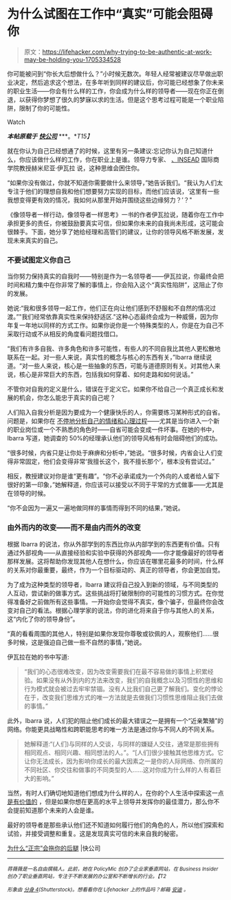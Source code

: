 # 为什么试图在工作中“真实”可能会阻碍你

> 原文：<https://lifehacker.com/why-trying-to-be-authentic-at-work-may-be-holding-you-1705334528>

你可能被问到“你长大后想做什么？”小时候无数次。年轻人经常被建议尽早做出职业决定，然后追求这个想法，在多年听到同样的建议后，你可能已经想象了你未来的职业生活——你会有什么样的工作，你会成为什么样的领导者——现在你正在倒退，以获得你梦想了很久的梦寐以求的生活。但是这个思考过程可能是一个职业陷阱，限制了你的可能性。

Watch

***本帖原载于*** [***快公司***](http://www.fastcompany.com/3040878/hit-the-ground-running/how-authenticity-is-standing-in-your-way) ***。**T15】*

就在你认为自己已经想通了的时候，这里有另一条建议:忘记你认为自己知道什么，你应该做什么样的工作，你在职业上是谁。领导力专家、 [、INSEAD](http://www.insead.edu/home/) 国际商学院教授赫米尼亚·伊瓦拉 说，这种思维会困住你。

“如果你没有做过，你就不知道你需要做什么来领导，”她告诉我们。“我认为人们太专注于他们的理想自我和他们想要努力实现的目标，而他们应该说，‘这里有一些我想变得更有效的情况，我如何从那里开始并围绕这些边缘努力？’？"

《像领导者一样行动，像领导者一样思考》一书的作者伊瓦拉说，随着你在工作中承担更多的责任，你被鼓励要真实可信，但如果你未来的自我尚未形成，这可能会很棘手。下面，她分享了她给经理和高管们的建议，让你的领导风格不断发展，发现未来真实的自己。

### 不要试图定义你自己

当你努力保持真实的自我时——特别是作为一名领导者——伊瓦拉说，你最终会把时间和精力集中在你非常了解的事情上，你会陷入这个“真实性陷阱”，这阻止了你的发展。

她说:“我和很多领导一起工作，他们正在向让他们感到不舒服和不自然的情况过渡。”"我们经常依靠真实性来保持舒适区."这种心态最终会成为一种威慑，因为你年复一年地以同样的方式工作。如果你说你是一个特殊类型的人，你是在为自己不采取行动或不从相反的角度看问题找借口。

“我们有许多自我、许多角色和许多可能性，有些人的不同自我比其他人更松散地联系在一起。对一些人来说，真实性的概念与核心的东西有关，”Ibarra 继续说道。“对一些人来说，核心是一些抽象的东西，可能与道德原则有关。对其他人来说，核心是非常巨大的东西，包括我如何穿着、如何走路和如何说话。”

不管你对自我的定义是什么，错误在于定义它。如果你不给自己一个真正成长和发展的机会，你怎么能忠于真实的自己呢？

人们陷入自我分析是因为要成为一个健康快乐的人，你需要练习某种形式的自省。问题是，如果你在 [不停地分析自己的情绪和心理过程](https://lifehacker.com/how-to-stop-overthinking-everything-and-find-peace-of-m-1609850688)——尤其是当你进入一个新的职业岗位或一个不熟悉的角色时——自省可能会变成一件坏事。在她的书中，Ibarra 写道，她调查的 50%的经理承认他们的领导风格有时会阻碍他们的成功。

“很多时候，内省只是让你处于麻痹和分析中，”她说。“很多时候，内省会让人们变得非常固定，他们会变得非常‘我擅长这个，我不擅长那个’，根本没有尝试过。”

相反，教授建议对你是谁“更有趣”。“你不必承诺成为一个外向的人或者给人留下很好的第一印象，”她解释道，你应该可以接受以不同于平常的方式做事——尤其是在领导的时候。

“你不会因为一遍又一遍地做同样的事情而得到不同的结果，”她说。

### 由外而内的改变——而不是由内而外的改变

根据 Ibarra 的说法，你从外部学到的东西比你从内部学到的东西更有价值。只有通过外部视角——从直接经验和实验中获得的外部视角——你才能像最好的领导者那样发展。这将帮助你发现其他人在想什么，你应该在哪里花最多的时间，什么样的关系对你最重要，最终，作为一个目标驱动的、真正的领导者，你会更加自觉。

为了成为这种类型的领导者，Ibarra 建议将自己投入到新的领域，与不同类型的人互动，尝试新的做事方式。这些挑战将打破限制你的可能性的习惯方式。在你觉得准备好之前做所有这些事情。一开始你会觉得不真实，像个骗子，但最终你会改变对自己的看法。根据心理学家的说法，你的进化将来自于你与其他人的关系，这“内化了你的领导身份”。

“真的看看周围的其他人，特别是如果你发现你尊敬或钦佩的人，观察他们……很多时候，这是强迫自己做一些不自然的事情，”她说。

伊瓦拉在她的书中写道:

> “我们的心态很难改变，因为改变需要我们在最不容易做的事情上积累经验。如果没有从外到内的方法来改变，我们的自我概念以及习惯性的思维和行为模式就会被过去牢牢禁锢。没有人比我们自己更了解我们。变化的悖论在于，改变我们思维方式的唯一方法就是去做我们习惯性思维阻止我们去做的事情。”

此外，Ibarra 说，人们犯的阻止他们成长的最大错误之一是拥有一个“近亲繁殖”的网络。你能更具战略性和跨职能思考的唯一方法是通过你与不同人的不同关系。

> 她解释道:“(人们)与同样的人交谈，与同样的嫌疑人交往，通常是那些拥有相同观点、相同兴趣、相同想法的人。”。“[人们]很少接触其他思维方式。它让你无法成长，因为影响你成长的最大因素之一是你的人际网络、你所属的不同社区、你交往和做事的不同类型的人……这对你成为什么样的人有着巨大的影响。”

当然，有时人们确切地知道他们想成为什么样的人，在你的个人生活中探索这一点 [是有价值的](https://lifehacker.com/how-to-discover-your-authentic-self-and-live-the-life-1698115144) ，但是如果你想在更高的水平上领导并发挥你的最佳潜力，那么你不会提前知道那个未来的人会是谁。

最好的领导者是那些承认他们还不知道如何履行他们的角色的人，所以他们探索和试验，并接受调整和重复。这是发现真实可信的未来自我的秘密。

[为什么“正宗”会拖你的后腿](http://www.fastcompany.com/3040878/hit-the-ground-running/how-authenticity-is-standing-in-your-way) |快公司

* * *

*<small>蒋薇薇是一名自由撰稿人。此前，她在 PolicyMic 创办了企业家垂直网站，在 Business Insider 创办了职业垂直网站，专注于不断发展的办公室和不断增长的行业。【T2</small>*

*<small>形象由</small>* [*<small>分身 4</small>*](http://www.shutterstock.com/pic-250556059/stock-vector-businessman-select-mask-in-work-a-day-vector.html)*<small>(Shutterstock)。想看看你在 Lifehacker 上的作品吗？邮箱</small>* [*<small>安迪</small>*](mailto:andy@lifehacker.com) *<small>。</small>*